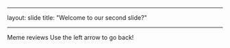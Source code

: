 ___
layout: slide
title: "Welcome to our second slide?"
___
Meme reviews
Use the left arrow to go back!
